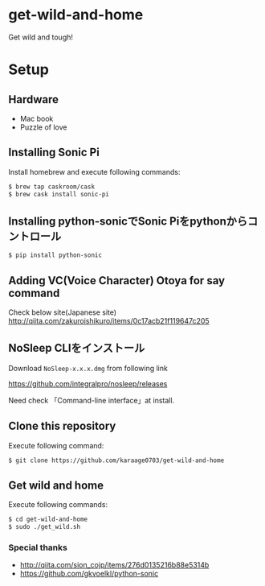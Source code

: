 # get-wild-and-home
Get wild and tough!

# Setup

## Hardware
- Mac book
- Puzzle of love

## Installing Sonic Pi
Install homebrew and execute following commands:
```sh
$ brew tap caskroom/cask
$ brew cask install sonic-pi
```

## Installing python-sonicでSonic Piをpythonからコントロール
```sh
$ pip install python-sonic
```

## Adding VC(Voice Character) Otoya for say command
Check below site(Japanese site)  
http://qiita.com/zakuroishikuro/items/0c17acb21f119647c205

## NoSleep CLIをインストール
Download `NoSleep-x.x.x.dmg` from following link

https://github.com/integralpro/nosleep/releases

Need check 「Command-line interface」at install.

## Clone this repository
Execute following command:
```sh
$ git clone https://github.com/karaage0703/get-wild-and-home
```

## Get wild and home
Execute following commands:
```sh
$ cd get-wild-and-home
$ sudo ./get_wild.sh
```

### Special thanks
- http://qiita.com/sion_cojp/items/276d0135216b88e5314b
- https://github.com/gkvoelkl/python-sonic
